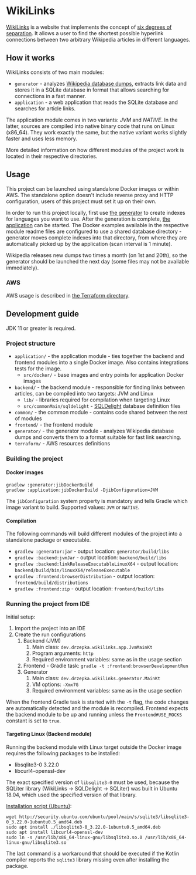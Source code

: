 # WikiLinks

[WikiLinks](https://wikilinks.drzepka.dev) is a website that implements the concept
of [six degrees of separation](https://en.wikipedia.org/wiki/Six_degrees_of_separation).
It allows a user to find the shortest possible hyperlink connections between two arbitrary Wikipedia articles in
different languages.

## How it works

WikiLinks consists of two main modules:

* `generator` - analyzes [Wikipedia database dumps](https://dumps.wikimedia.org/backup-index.html), extracts link data
  and stores it in a SQLite database in format that allows searching for connections in a fast manner.
* `application` - a web application that reads the SQLite database and searches for article links.

The application module comes in two variants: *JVM* and *NATIVE*. In the latter, sources are compiled into native binary
code that runs on Linux (x86_64). They work exactly the same, but the native variant works slightly faster and uses less
memory.

More detailed information on how different modules of the project work is located in their respective directories.

## Usage

This project can be launched using standalone Docker images or within AWS. The standalone option doesn't include reverse
proxy and HTTP configuration, users of this project must set it up on their own.

In order to run this project locally, first use [the generator](./generator/README.md) to create indexes for languages
you want to use. After the generation is complete, [the application](./application/README.md) can be started. The Docker
examples available in the respective module readme files are configured to use a shared database directory - generator
moves complete indexes into that directory, from where they are automatically picked up by the application (scan
interval is 1 minute).

Wikipedia releases new dumps two times a month (on 1st and 20th), so the generator should be launched the next day (some
files may not be available immediately).

### AWS

AWS usage is described in [the Terraform directory](./terraform/README.md).

## Development guide

JDK 11 or greater is required.

### Project structure

* `application/` - the application module - ties together the backend and frontend modules into a single Docker image.
  Also contains integrations tests for the image.
    * `src/docker/` - base images and entry points for application Docker images
* `backend/` - the backend module - responsible for finding links between articles, can be compiled into two targets:
  JVM and Linux
    * `lib/` - libraries required for compilation when targeting Linux
    * `src/commonMain/sqldelight` - [SQLDelight](https://cashapp.github.io/sqldelight/) database definition files
* `common/` - the common module - contains code shared between the rest of modules
* `frontend/` - the frontend module
* `generator/` - the generator module - analyzes Wikipedia database dumps and converts them to a format suitable for
  fast link searching.
* `terraform/` - AWS resources definitions

### Building the project

#### Docker images

```shell
gradlew :generator:jibDockerBuild
gradlew :application:jibDockerBuild -DjibConfiguration=JVM
```

The `jibConfiguration` system property is mandatory and tells Gradle which image variant to build. Supported
values: `JVM` or `NATIVE`.

#### Compilation

The following commands will build different modules of the project into a standalone package or executable.

* `gradlew :generator:jar` - output location: `generator/build/libs`
* `gradlew :backend:jvmJar` - output location: `backend/build/libs`
* `gradlew :backend:linkReleaseExecutableLinuxX64` - output location: `backend/build/bin/linuxX64/releaseExecutable`
* `gradlew :frontend:browserDistribution` - output location: `frontend/build/distributions`
* `gradlew :frontend:zip` - output location: `frontend/build/libs`

### Running the project from IDE

Initial setup:

1. Import the project into an IDE
2. Create the run configurations
    1. Backend (JVM)
        1. Main class: `dev.drzepka.wikilinks.app.JvmMainKt`
        2. Program arguments: `http`
        3. Required environment variables: same as in the usage section
    2. Frontend - Gradle task: `gradle -t :frontend:browserDevelopmentRun`
    3. Generator
        1. Main class: `dev.drzepka.wikilinks.generator.MainKt`
        2. VM options: `-Xmx7G`
        3. Required environment variables: same as in the usage section

When the frontend Gradle task is started with the `-t` flag, the code changes are automatically detected
and the module is recompiled. Frontend expects the backend module to be up and running unless the `Frontend#USE_MOCKS`
constant is set to `true`.

#### Targeting Linux (Backend module)

Running the backend module with Linux target outside the Docker image requires the following packages to be installed:

* libsqlite3-0 3.22.0
* libcurl4-openssl-dev

The exact specified version of `libsqlite3-0` must be used, because the SQLiter library (WikiLinks -> SQLDelight ->
SQLiter) was built in Ubuntu 18.04, which used the specified version of that library.

[Installation script (Ubuntu)](application/src/docker/Dockerfile):

```shell
wget http://security.ubuntu.com/ubuntu/pool/main/s/sqlite3/libsqlite3-0_3.22.0-1ubuntu0.5_amd64.deb
sudo apt install ./libsqlite3-0_3.22.0-1ubuntu0.5_amd64.deb
sudo apt install libcurl4-openssl-dev
sudo ln -s /usr/lib/x86_64-linux-gnu/libsqlite3.so.0 /usr/lib/x86_64-linux-gnu/libsqlite3.so
```

The last command is a workaround that should be executed if the Kotlin compiler reports the `sqlite3` library missing
even after installing the package.
